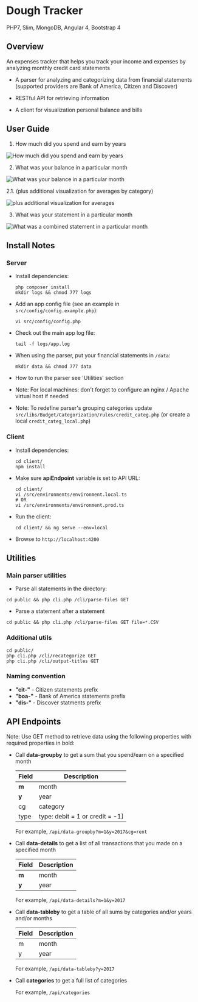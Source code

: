 # Dough Tracker

PHP7, Slim, MongoDB, Angular 4, Bootstrap 4

## Overview

An expenses tracker that helps you track your income and expenses by analyzing monthly credit card statements

* A parser for analyzing and categorizing data from financial statements (supported providers are Bank of America, Citizen and Discover)

* RESTful API for retrieving information

* A client for visualization personal balance and bills

## User Guide

1. How much did you spend and earn by years

![How much did you spend and earn by years](https://user-images.githubusercontent.com/31717889/30723523-ec386600-9f05-11e7-842b-044373bf948e.png)

2. What was your balance in a particular month

![What was your balance in a particular month](https://user-images.githubusercontent.com/31717889/30723521-ec35bcde-9f05-11e7-9866-edb928253f4e.png)

  2.1. (plus additional visualization for averages by category)

  ![plus additional visualization for averages](https://user-images.githubusercontent.com/31717889/30723522-ec37187c-9f05-11e7-8a22-3e3f8adace06.png)

3. What was your statement in a particular month

![What was a combined statement in a particular month](https://user-images.githubusercontent.com/31717889/30723524-ec38eb84-9f05-11e7-87bd-7e0a45da17ed.png)

## Install Notes

### Server

* Install dependencies:

  ```
  php composer install
  mkdir logs && chmod 777 logs
  ```

* Add an app config file (see an example in `src/config/config.example.php`):

  ```
  vi src/config/config.php
  ```

* Check out the main app log file:

  ```
  tail -f logs/app.log
  ```

* When using the parser, put your financial statements in `/data`:

  ```
  mkdir data && chmod 777 data
  ```

* How to run the parser see 'Utilities' section

* Note: For local machines: don't forget to configure an nginx / Apache virtual host if needed

* Note: To redefine parser's grouping categories update `src/libs/Budget/Categorization/rules/credit_categ.php` (or create a local `credit_categ_local.php`)

### Client

* Install dependencies:

  ```
  cd client/
  npm install
  ```

* Make sure **apiEndpoint** variable is set to API URL:
  
  ```
  cd client/
  vi /src/environments/environment.local.ts
  # OR
  vi /src/environments/environment.prod.ts
  ```

* Run the client:

  ```
  cd client/ && ng serve --env=local
  ```

* Browse to `http://localhost:4200`

## Utilities

  ### Main parser utilities

  * Parse all statements in the directory:

  ```
  cd public && php cli.php /cli/parse-files GET
  ```

  * Parse a statement after a statement

  ```
  cd public && php cli.php /cli/parse-files GET file=*.CSV
  ```

  ### Additional utils

  ```
  cd public/
  php cli.php /cli/recategorize GET
  php cli.php /cli/output-titles GET
  ```
  
   ### Naming convention

   * **"cit-"** - Citizen statements prefix
   * **"boa-"** - Bank of America statements prefix
   * **"dis-"** - Discover statments prefix

## API Endpoints

  Note: Use GET method to retrieve data using the following properties with required properties in bold:
  
  * Call **data-groupby** to get a sum that you spend/earn on a specified month
  
  
     Field | Description
     ------|------------
     **m** | month
     **y** | year
     cg | category
     type | type: debit = 1 or credit = -1]

     For example, `/api/data-groupby?m=1&y=2017&cg=rent`

  * Call **data-details** to get a list of all transactions that you made on a specified month
  
  
     Field | Description
     ------|------------
     **m** | month
     **y** | year

     For example, `/api/data-details?m=1&y=2017`

  * Call **data-tableby** to get a table of all sums by categories and/or years and/or months
  
  
     Field | Description
     ------|------------
     m | month
     y | year

     For example, `/api/data-tableby?y=2017`
    
  * Call **categories** to get a full list of categories

     For example, `/api/categories`

